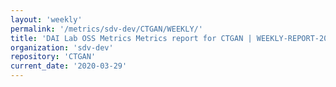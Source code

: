 ```yaml
---
layout: 'weekly'
permalink: '/metrics/sdv-dev/CTGAN/WEEKLY/'
title: 'DAI Lab OSS Metrics Metrics report for CTGAN | WEEKLY-REPORT-2020-03-29'
organization: 'sdv-dev'
repository: 'CTGAN'
current_date: '2020-03-29'
---
```

